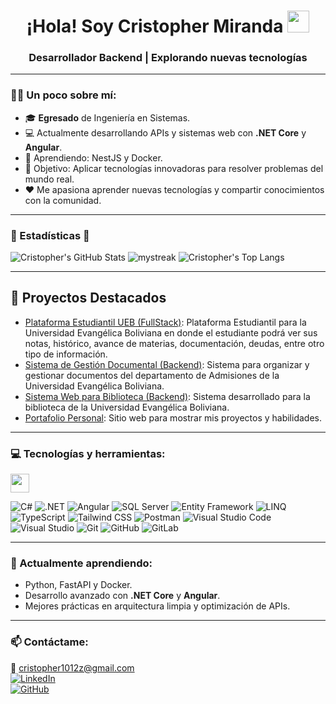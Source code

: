 <h1 align="center">¡Hola! Soy Cristopher Miranda <img src="https://media.giphy.com/media/hvRJCLFzcasrR4ia7z/giphy.gif" width="35"></h1>

<h3 align="center">Desarrollador Backend | Explorando nuevas tecnologías</h3>

---

### 👨‍💻 Un poco sobre mí:

- 🎓 **Egresado** de Ingeniería en Sistemas.  
- 💻 Actualmente desarrollando APIs y sistemas web con **.NET Core** y **Angular**.  
- 🌱 Aprendiendo: NestJS y Docker.  
- 🎯 Objetivo: Aplicar tecnologías innovadoras para resolver problemas del mundo real.  
- ❤️ Me apasiona aprender nuevas tecnologías y compartir conocimientos con la comunidad.  

---

### 🚀 Estadísticas 🚀
![Cristopher's GitHub Stats](https://github-readme-stats.vercel.app/api?username=Mirandaaca&show_icons=true&theme=tokyonight)
<img src="https://github-readme-streak-stats.herokuapp.com/?user=Mirandaaca&theme=tokyonight" alt="mystreak"/>
![Cristopher's Top Langs](https://github-readme-stats.vercel.app/api/top-langs/?username=Mirandaaca&theme=tokyonight&layout=compact)

---

## 🚀 Proyectos Destacados  
- [Plataforma Estudiantil UEB (FullStack)](https://notas2.ueb.edu.bo/login): Plataforma Estudiantil para la Universidad Evangélica Boliviana en donde el estudiante podrá ver sus notas, histórico, avance de materias, documentación, deudas, entre otro tipo de información.
- [Sistema de Gestión Documental (Backend)](https://github.com/Mirandaaca/documentalmanagement-api): Sistema para organizar y gestionar documentos del departamento de Admisiones de la Universidad Evangélica Boliviana.  
- [Sistema Web para Biblioteca (Backend)](https://github.com/Mirandaaca/librarymanagement-api): Sistema desarrollado para la biblioteca de la Universidad Evangélica Boliviana.  
- [Portafolio Personal](https://github.com/mirandaaca/portafolio): Sitio web para mostrar mis proyectos y habilidades.  

---

### 💻 Tecnologías y herramientas:
<p>
  <img src="https://media.giphy.com/media/SWoSkN6DxTszqIKEqv/giphy.gif" width="30">  
</p>

![C#](https://img.shields.io/badge/C%23-239120?style=for-the-badge&logo=csharp&logoColor=white)
![.NET](https://img.shields.io/badge/.NET-512BD4?style=for-the-badge&logo=dotnet&logoColor=white)
![Angular](https://img.shields.io/badge/Angular-DD0031?style=for-the-badge&logo=angular&logoColor=white)
![SQL Server](https://img.shields.io/badge/SQL-CC2927?style=for-the-badge&logo=microsoftsqlserver&logoColor=white)
![Entity Framework](https://img.shields.io/badge/Entity_Framework-512BD4?style=for-the-badge&logo=nuget&logoColor=white)
![LINQ](https://img.shields.io/badge/LINQ-239120?style=for-the-badge&logo=csharp&logoColor=white)
![TypeScript](https://img.shields.io/badge/TypeScript-007ACC?style=for-the-badge&logo=typescript&logoColor=white)
![Tailwind CSS](https://img.shields.io/badge/Tailwind_CSS-38B2AC?style=for-the-badge&logo=tailwind-css&logoColor=white)
![Postman](https://img.shields.io/badge/Postman-FF6C37?style=for-the-badge&logo=postman&logoColor=white)
![Visual Studio Code](https://img.shields.io/badge/VS_Code-007ACC?style=for-the-badge&logo=visualstudiocode&logoColor=white)
![Visual Studio](https://img.shields.io/badge/Visual_Studio-5C2D91?style=for-the-badge&logo=visualstudio&logoColor=white)
![Git](https://img.shields.io/badge/Git-F05032?style=for-the-badge&logo=git&logoColor=white)
![GitHub](https://img.shields.io/badge/GitHub-100000?style=for-the-badge&logo=github&logoColor=white)
![GitLab](https://img.shields.io/badge/GitLab-FCA121?style=for-the-badge&logo=gitlab&logoColor=white)

---

### 🌱 Actualmente aprendiendo:
- Python, FastAPI y Docker.
- Desarrollo avanzado con **.NET Core** y **Angular**.
- Mejores prácticas en arquitectura limpia y optimización de APIs.

---

### 📫 Contáctame:
📧 [cristopher1012z@gmail.com](mailto:cristopher1012z@gmail.com)  
[![LinkedIn](https://img.shields.io/badge/LinkedIn-0A66C2?style=flat-square&logo=linkedin&logoColor=white)](https://www.linkedin.com/in/cristopher-adrian-miranda-aramayo/)  
[![GitHub](https://img.shields.io/badge/GitHub-100000?style=flat-square&logo=github&logoColor=white)](https://github.com/Mirandaaca)
